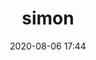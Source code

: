 ---
# FILENAME : please use your OpenClassrooms's name, available in your url.
# Example: https://openclassrooms.com/membres/celinemartinet
# must be the name of your file. If file name is celinemartinet.md, title is celinemartinet.
# lowercase, no blank space, Capital case or special character.
title: simon

# First name or full name
name: simon
date: 2020-08-06 17:44

# One line.
# If you need more space, go to the next line and add 4 spaces on the left, as in 'description'.
objective: Après l'obtention de mon diplôme, j'aimerais avoir les compétences nécessaires pour exercer le métier de Dev, en Freelance.
short_description: J'adore la musique; je sors d'une filière en informatique et j'aimerais apprendre le langage Python.

# Ne modifiez pas le paramètre 'template', seulement la description
template: students
description:
   La programmation est un jeu pour moi.
   J'aime à penser que c'est un peu magique.
   Ecrire un programme et en voir le résultat est très satisfaisant.
   C'est pourquoi je vais partir en faire.

# image must be located in content/images/students
# name should be the same as this file. Eg: celinemartinet.png
image: simon.jpg

# Change this to True when you do you pull request.
public: True

# You need to keep the exact same structure for each new project.
projects:
  - title: Présentez-vous !
    description: Une présentation de moi-même et un lien vers mon LinkedIn.
    # Create a new repository for your images. Name it the same as your nickname and profile picture.
    # Image must be here: content/images/students/yourrepo/project1.png
    image: simon/projet_1.png
    link: https://www.linkedin.com/in/simon-poutot-49944b169/
    # 'true' makes it fully available.
    # 'false' will add a black layer on the picture. IT WILL BE PUBLIC!
    finished: true
  - title: Intégrez la communauté !
    description: Modifier un projet Open Source pour comprendre le fonctionnement de Git, de Github et des pull requests. 
    image: simon/projet_2.png
    link: https://github.com/R4mTex/OpenclassroomProject-
    finished: true
  - title: Aidez MacGyver à sortir !
    description: Création d’un jeu développé en Python et utilisant PyGame.
    image: ratus/projet_3.png
    link: https://www.github.com
    finished: false
---